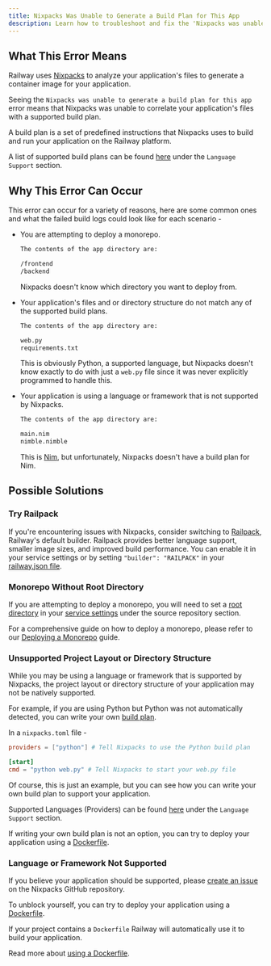 ```yaml
---
title: Nixpacks Was Unable to Generate a Build Plan for This App
description: Learn how to troubleshoot and fix the 'Nixpacks was unable to generate a build plan for this app' error.
---
```


## What This Error Means

Railway uses [Nixpacks](https://nixpacks.com/docs/how-it-works) to analyze your application's files to generate a container image for your application.

Seeing the `Nixpacks was unable to generate a build plan for this app` error means that Nixpacks was unable to correlate your application's files with a supported build plan.

A build plan is a set of predefined instructions that Nixpacks uses to build and run your application on the Railway platform.

A list of supported build plans can be found [here](https://nixpacks.com/docs/build-plans) under the `Language Support` section.

## Why This Error Can Occur

This error can occur for a variety of reasons, here are some common ones and what the failed build logs could look like for each scenario -

- You are attempting to deploy a monorepo.

  ```txt
  The contents of the app directory are:

  /frontend
  /backend
  ```

  Nixpacks doesn't know which directory you want to deploy from.

- Your application's files and or directory structure do not match any of the supported build plans.

  ```txt
  The contents of the app directory are:

  web.py
  requirements.txt
  ```

  This is obviously Python, a supported language, but Nixpacks doesn't know exactly to do with just a `web.py` file since it was never explicitly programmed to handle this.

- Your application is using a language or framework that is not supported by Nixpacks.

  ```txt
  The contents of the app directory are:

  main.nim
  nimble.nimble
  ```

  This is [Nim](https://nim-lang.org/), but unfortunately, Nixpacks doesn't have a build plan for Nim.

## Possible Solutions

### Try Railpack

If you're encountering issues with Nixpacks, consider switching to [Railpack](/reference/railpack), Railway's default builder. Railpack provides better language support, smaller image sizes, and improved build performance. You can enable it in your service settings or by setting `"builder": "RAILPACK"` in your [railway.json file](/reference/config-as-code).

### Monorepo Without Root Directory

If you are attempting to deploy a monorepo, you will need to set a [root directory](https://docs.railway.com/guides/build-configuration#set-the-root-directory) in your [service settings](https://docs.railway.com/overview/the-basics#service-settings) under the source repository section.

For a comprehensive guide on how to deploy a monorepo, please refer to our [Deploying a Monorepo](https://docs.railway.com/tutorials/deploying-a-monorepo) guide.

### Unsupported Project Layout or Directory Structure

While you may be using a language or framework that is supported by Nixpacks, the project layout or directory structure of your application may not be natively supported.

For example, if you are using Python but Python was not automatically detected, you can write your own [build plan](/docs/guides/configuring-builds).

In a `nixpacks.toml` file -

```toml
providers = ["python"] # Tell Nixpacks to use the Python build plan

[start]
cmd = "python web.py" # Tell Nixpacks to start your web.py file
```

Of course, this is just an example, but you can see how you can write your own build plan to support your application.

Supported Languages (Providers) can be found [here](https://nixpacks.com/docs) under the `Language Support` section.

If writing your own build plan is not an option, you can try to deploy your application using a [Dockerfile](/docs/guides/configuring-builds#using-a-dockerfile).

### Language or Framework Not Supported

If you believe your application should be supported, please [create an issue](https://github.com/railwayapp/nixpacks/issues/new) on the Nixpacks GitHub repository.

To unblock yourself, you can try to deploy your application using a [Dockerfile](https://www.geeksforgeeks.org/what-is-dockerfile/).

If your project contains a `Dockerfile` Railway will automatically use it to build your application.

Read more about [using a Dockerfile](/guides/dockerfiles).
